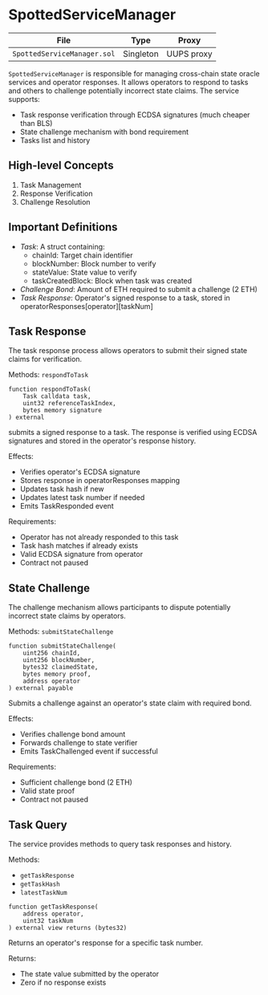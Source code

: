 # SpottedServiceManager

| File | Type | Proxy |
| -------- | -------- | -------- |
| `SpottedServiceManager.sol` | Singleton | UUPS proxy |

`SpottedServiceManager` is responsible for managing cross-chain state oracle services and operator responses. It allows operators to respond to tasks and others to challenge potentially incorrect state claims. The service supports:
- Task response verification through ECDSA signatures (much cheaper than BLS)
- State challenge mechanism with bond requirement
- Tasks list and history

## High-level Concepts

1. Task Management
2. Response Verification
3. Challenge Resolution

## Important Definitions

- _Task_: A struct containing:
  - chainId: Target chain identifier
  - blockNumber: Block number to verify
  - stateValue: State value to verify
  - taskCreatedBlock: Block when task was created
- _Challenge Bond_: Amount of ETH required to submit a challenge (2 ETH)
- _Task Response_: Operator's signed response to a task, stored in operatorResponses[operator][taskNum]

## Task Response 
The task response process allows operators to submit their signed state claims for verification.

Methods:
`respondToTask`

```solidity
function respondToTask(
    Task calldata task,
    uint32 referenceTaskIndex,
    bytes memory signature
) external
```

submits a signed response to a task. The response is verified using ECDSA signatures and stored in the operator's response history.

Effects:
- Verifies operator's ECDSA signature
- Stores response in operatorResponses mapping
- Updates task hash if new
- Updates latest task number if needed
- Emits TaskResponded event

Requirements:
- Operator has not already responded to this task
- Task hash matches if already exists
- Valid ECDSA signature from operator
- Contract not paused

## State Challenge 
The challenge mechanism allows participants to dispute potentially incorrect state claims by operators.

Methods:
`submitStateChallenge`

```solidity
function submitStateChallenge(
    uint256 chainId,
    uint256 blockNumber,
    bytes32 claimedState,
    bytes memory proof,
    address operator
) external payable
```

Submits a challenge against an operator's state claim with required bond.

Effects:
- Verifies challenge bond amount
- Forwards challenge to state verifier
- Emits TaskChallenged event if successful

Requirements:
- Sufficient challenge bond (2 ETH)
- Valid state proof
- Contract not paused

## Task Query 
The service provides methods to query task responses and history.

Methods:
- `getTaskResponse`
- `getTaskHash`
- `latestTaskNum`

```solidity
function getTaskResponse(
    address operator,
    uint32 taskNum
) external view returns (bytes32)
```

Returns an operator's response for a specific task number.

Returns:
- The state value submitted by the operator
- Zero if no response exists

